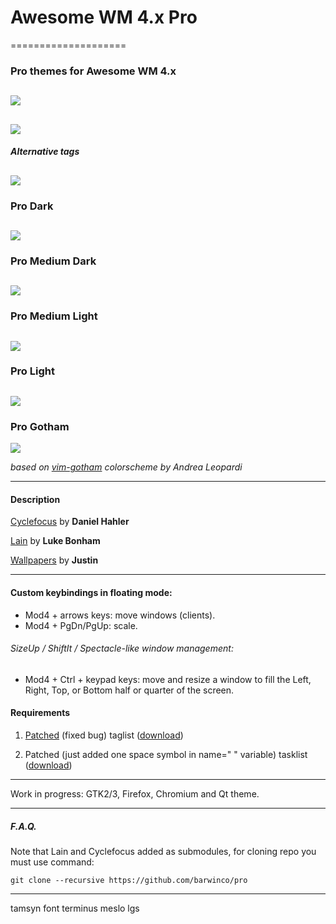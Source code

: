 # Awesome WM 4.x Pro
====================

### Pro themes for Awesome WM 4.x


![](https://raw.githubusercontent.com/barwinco/pro/master/screenshots/pro.png)
---

![](https://raw.githubusercontent.com/barwinco/pro/master/screenshots/pro-preview.png)
---

##### Alternative tags
![](https://raw.githubusercontent.com/barwinco/pro/master/screenshots/alternative-tags.png)
---

### Pro Dark
![](https://raw.githubusercontent.com/barwinco/pro/master/screenshots/pro-dark.png)
---

### Pro Medium Dark
![](https://raw.githubusercontent.com/barwinco/pro/master/screenshots/pro-medium-dark.png)
---

### Pro Medium Light
![](https://raw.githubusercontent.com/barwinco/pro/master/screenshots/pro-medium-light.png)
---

### Pro Light
![](https://raw.githubusercontent.com/barwinco/pro/master/screenshots/pro-light.png)
---

### Pro Gotham
![](https://raw.githubusercontent.com/barwinco/pro/master/screenshots/pro-gotham.png)

*based on [vim-gotham](https://github.com/whatyouhide/vim-gotham) colorscheme by Andrea Leopardi*

---

#### Description

[Cyclefocus](https://github.com/blueyed/awesome-cyclefocus) by **Daniel Hahler**

[Lain](https://github.com/copycat-killer/lain) by **Luke Bonham**

[Wallpapers](https://dribbble.com/shots/1479745-50-Free-Tessellated-Designs) by **Justin**

---

#### Custom keybindings in floating mode:

* Mod4 + arrows keys: move windows (clients).
* Mod4 + PgDn/PgUp: scale.

###### SizeUp / ShiftIt / Spectacle-like window management:

* Mod4 + Ctrl + keypad keys: move and resize a window to fill the Left, Right, Top, or Bottom half or quarter of the screen.

#### Requirements

1. [Patched](https://github.com/awesomeWM/awesome/pull/39) (fixed bug) taglist ([download](https://github.com/barwinco/pro/blob/master/patched/taglist.lua))

2. Patched (just added one space symbol in name=" " variable) tasklist ([download](https://github.com/barwinco/pro/blob/master/patched/tasklist.lua))

---

Work in progress: GTK2/3, Firefox, Chromium and Qt theme.

---

##### F.A.Q.

Note that Lain and Cyclefocus added as submodules, for cloning repo you must use command:
```
git clone --recursive https://github.com/barwinco/pro
```

---

tamsyn font
terminus
meslo lgs